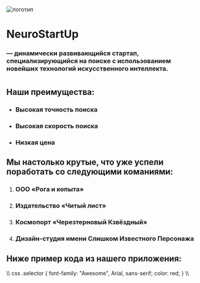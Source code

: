 ![логотип](https://camo.githubusercontent.com/ace14ee894d150192a7b05b12410738aa65528da742bbce69315a5f441320ea7/68747470733a2f2f692e696d6775722e636f6d2f495a4f525769492e706e67)

# NeuroStartUp 
### — динамически развивающийся стартап, специализирующийся на поиске с использованием новейших технологий искусственного интеллекта.
# 
## Наши преимущества:

* ### Высокая точность поиска
* ### Высокая скорость поиска
* ### Низкая цена


## Мы настолько крутые, что уже успели поработать со следующими команиями:

1. ### ООО «Рога и копыта»
2. ### Издательство «Читый лист»
3. ### Космопорт «Черезтерновый Кзвёздный»
4. ### Дизайн-студия имени Слишком Известного Персонажа

## Ниже пример кода из нашего приложения:
\\\ css 
.selector {
  font-family: "Awesome", Arial, sans-serif;
  color: red;
}
\\\